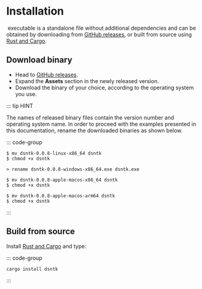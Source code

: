 # Installation

&#8203;<DsntkName/> executable is a standalone file without additional dependencies and can be obtained by
downloading from [GitHub releases](https://github.com/dsntk/dsntk-rs/releases),
or built from source using [Rust and Cargo](https://www.rust-lang.org/tools/install).

## Download binary

- Head to [GitHub releases](https://github.com/dsntk/dsntk-rs/releases).
- Expand the **Assets** section in the newly released version.
- Download the binary of your choice, according to the operating system you use.

::: tip HINT

The names of released binary files contain the version number and operating system name.
In order to proceed with the examples presented in this documentation,
rename the downloaded binaries as shown below.

::: code-group

```shell [Linux (x86_64)]
$ mv dsntk-0.0.8-linux-x86_64 dsntk
$ chmod +x dsntk
```

```shell [Windows (x86_64)]
> rename dsntk-0.0.8-windows-x86_64.exe dsntk.exe
```

```shell [macOs (x86_64)]
$ mv dsntk-0.0.8-apple-macos-x86_64 dsntk
$ chmod +x dsntk
```

```shell [macOs (ARM64)]
$ mv dsntk-0.0.8-apple-macos-arm64 dsntk
$ chmod +x dsntk
```

:::

## Build from source

Install [Rust and Cargo](https://www.rust-lang.org/tools/install) and type:

::: code-group
```shell [TERMINAL]
cargo install dsntk
```
:::
